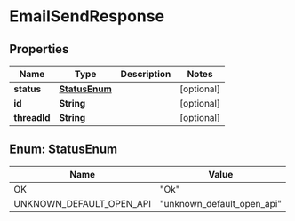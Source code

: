 

# EmailSendResponse


## Properties

| Name | Type | Description | Notes |
|------------ | ------------- | ------------- | -------------|
|**status** | [**StatusEnum**](#StatusEnum) |  |  [optional] |
|**id** | **String** |  |  [optional] |
|**threadId** | **String** |  |  [optional] |



## Enum: StatusEnum

| Name | Value |
|---- | -----|
| OK | &quot;Ok&quot; |
| UNKNOWN_DEFAULT_OPEN_API | &quot;unknown_default_open_api&quot; |



